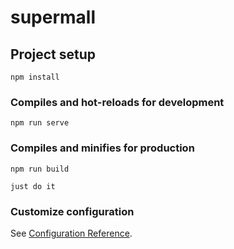 # supermall

## Project setup

```
npm install
```

### Compiles and hot-reloads for development

```
npm run serve
```

### Compiles and minifies for production

```
npm run build
```

```
just do it
```

### Customize configuration

See [Configuration Reference](https://cli.vuejs.org/config/).
